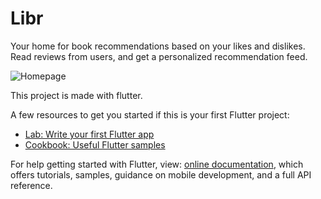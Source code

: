 # Libr

Your home for book recommendations based on your likes and dislikes. Read reviews from users, and get a personalized recommendation feed.

![Homepage](https://user-images.githubusercontent.com/80560591/132795856-3e1f19eb-32a0-453b-8980-8f2a3a39eb93.png)

This project is made with flutter.

A few resources to get you started if this is your first Flutter project:

- [Lab: Write your first Flutter app](https://flutter.dev/docs/get-started/codelab)
- [Cookbook: Useful Flutter samples](https://flutter.dev/docs/cookbook)

For help getting started with Flutter, view:
[online documentation](https://flutter.dev/docs), which offers tutorials,
samples, guidance on mobile development, and a full API reference.


